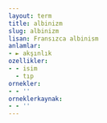 ```yaml
---
layout: term
title: albinizm
slug: albinizm
lisan: Fransızca albinism
anlamlar:
- ► akşınlık
ozellikler:
- - isim
  - tıp
ornekler:
- - ''
orneklerkaynak:
- - ''
---
```

